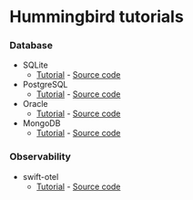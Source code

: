 # Hummingbird tutorials

### Database
- SQLite
    - [Tutorial](https://medium.com/@kicsipixel/server-side-swift-with-hummingbird-2-8df2bae41462) - [Source code](https://github.com/kicsipixel/Hummingbird-tutorials/tree/main/SQLite/parks_of_prague)
- PostgreSQL
    - [Tutorial](https://blog.stackademic.com/server-side-swift-with-hummingbird-2-using-postgresql-fluent-c7fa0df4e196) - [Source code](https://github.com/kicsipixel/Hummingbird-tutorials/tree/main/PostgrSQL/parks_of_prague)
- Oracle
   - [Tutorial](https://medium.com/@kicsipixel/swift-on-server-with-hummingbird-2-daefd3adf440) - [Source code](https://github.com/kicsipixel/oracle-nio-examples/tree/main/simple_crud)
- MongoDB
  - [Tutorial](https://medium.com/@kicsipixel/swift-on-server-with-hummingbird-2-086cfccf4fae) - [Source code](https://github.com/kicsipixel/Hummingbird-tutorials/tree/main/MongoDB/parks_of_prague)
    
### Observability
-  swift-otel
    - [Tutorial](https://medium.com/@kicsipixel/bridging-swift-on-server-code-and-devops-monitoring-6e29f2ef7b7c) - [Source code](https://github.com/kicsipixel/Hummingbird-tutorials/tree/main/swift-otel/parks_of_prague)
